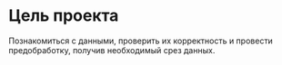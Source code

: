 # Цель проекта
Познакомиться с данными, проверить их корректность и провести предобработку, получив необходимый срез данных.
